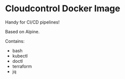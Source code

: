 # Cloudcontrol Docker Image

Handy for CI/CD pipelines!

Based on Alpine.

Contains:
 * bash
 * kubectl
 * doctl
 * terraform
 * jq
